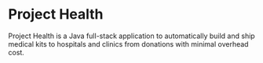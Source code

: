 # Project Health
Project Health is a Java full-stack application to automatically build and ship medical kits to hospitals and clinics from donations with minimal overhead cost.
